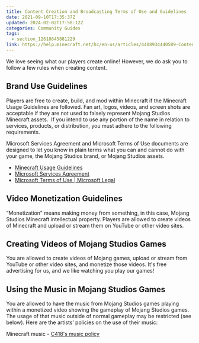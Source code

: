 ```yaml
---
title: Content Creation and Broadcasting Terms of Use and Guidelines
date: 2021-09-10T17:35:37Z
updated: 2024-02-02T17:58:12Z
categories: Community Guides
tags:
  - section_12618645881229
link: https://help.minecraft.net/hc/en-us/articles/4408934440589-Content-Creation-and-Broadcasting-Terms-of-Use-and-Guidelines
---
```


We love seeing what our players create online! However, we do ask you to follow a few rules when creating content.

## Brand Use Guidelines

Players are free to create, build, and mod within Minecraft if the Minecraft Usage Guidelines are followed. Fan art, logos, videos, and screen shots are acceptable if they are not used to falsely represent Mojang Studios Minecraft assets.  If you intend to use any portion of the name in relation to services, products, or distribution, you must adhere to the following requirements. 

Microsoft Services Agreement and Microsoft Terms of Use documents are designed to let you know in plain terms what you can and cannot do with your game, the Mojang Studios brand, or Mojang Studios assets.

- [Minecraft Usage Guidelines](https://www.minecraft.net/en-us/usage-guidelines)
- [Microsoft Services Agreement](https://www.microsoft.com/en-us/servicesagreement)
- [Microsoft Terms of Use \| Microsoft Legal](https://www.microsoft.com/en-us/legal/terms-of-use)

## Video Monetization Guidelines

“Monetization” means making money from something, in this case, Mojang Studios Minecraft intellectual property. Players are allowed to create videos of Minecraft and upload or stream them on YouTube or other video sites.

## Creating Videos of Mojang Studios Games

You are allowed to create videos of Mojang games, upload or stream from YouTube or other video sites, and monetize those videos. It's free advertising for us, and we like watching you play our games!

## Using the Music in Mojang Studios Games

You are allowed to have the music from Mojang Studios games playing within a monetized video showing the gameplay of Mojang Studios games. The usage of that music outside of normal gameplay may be restricted (see below). Here are the artists’ policies on the use of their music:

Minecraft music - [C418's music policy](https://c418.org/2017/01/26/what-am-i-allowed-to-do-with-daniels-music/)
